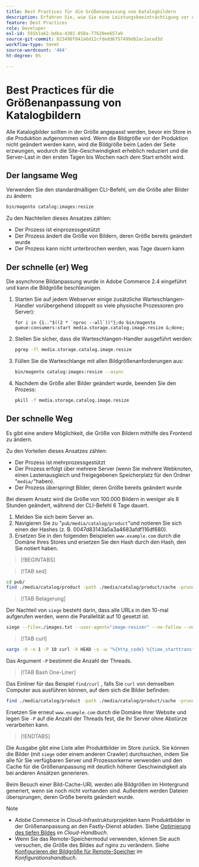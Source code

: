 ```yaml
---
title: Best Practices für die Größenanpassung von Katalogbildern
description: Erfahren Sie, wie Sie eine Leistungsbeeinträchtigung vor dem Start der Adobe Commerce-Site durch die Produktion verhindern können.
feature: Best Practices
role: Developer
exl-id: 591b1a62-bdba-4301-858a-77620ee657a9
source-git-commit: 823498f041a6d12cfdedd6757499d62ac2aced3d
workflow-type: tm+mt
source-wordcount: '464'
ht-degree: 0%

---
```


# Best Practices für die Größenanpassung von Katalogbildern

Alle Katalogbilder sollten in der Größe angepasst werden, bevor ein Store in die Produktion aufgenommen wird. Wenn die Bildgröße vor der Produktion nicht geändert werden kann, wird die Bildgröße beim Laden der Seite erzwungen, wodurch die Site-Geschwindigkeit erheblich reduziert und die Server-Last in den ersten Tagen bis Wochen nach dem Start erhöht wird.

## Der langsame Weg

Verwenden Sie den standardmäßigen CLI-Befehl, um die Größe aller Bilder zu ändern:

```bash
bin/magento catalog:images:resize
```

Zu den Nachteilen dieses Ansatzes zählen:

- Der Prozess ist einprozessgestützt
- Der Prozess ändert die Größe von Bildern, deren Größe bereits geändert wurde
- Der Prozess kann nicht unterbrochen werden, was Tage dauern kann

## Der schnelle (er) Weg

Die asynchrone Bildanpassung wurde in Adobe Commerce 2.4 eingeführt und kann die Bildgröße beschleunigen.

1. Starten Sie auf jedem Webserver einige zusätzliche Warteschlangen-Handler vorübergehend (doppelt so viele physische Prozessoren pro Server):

   ```bsh
   for i in {1.."$((2 * `nproc --all`))"};do bin/magento queue:consumers:start media.storage.catalog.image.resize &;done;
   ```

1. Stellen Sie sicher, dass die Warteschlangen-Handler ausgeführt werden:

   ```bash
   pgrep -fl media.storage.catalog.image.resize
   ```

1. Füllen Sie die Warteschlange mit allen Bildgrößenanforderungen aus:

   ```bash
   bin/magento catalog:images:resize --async
   ```

1. Nachdem die Größe aller Bilder geändert wurde, beenden Sie den Prozess:

   ```bash
   pkill -f media.storage.catalog.image.resize
   ```

## Der schnelle Weg

Es gibt eine andere Möglichkeit, die Größe von Bildern mithilfe des Frontend zu ändern.

Zu den Vorteilen dieses Ansatzes zählen:

- Der Prozess ist mehrprozessgestützt
- Der Prozess erfolgt über mehrere Server (wenn Sie mehrere Webknoten, einen Lastenausgleich und freigegebenen Speicherplatz für den Ordner &quot;`media/`&quot;haben).
- Der Prozess überspringt Bilder, deren Größe bereits geändert wurde

Bei diesem Ansatz wird die Größe von 100.000 Bildern in weniger als 8 Stunden geändert, während der CLI-Befehl 6 Tage dauert.

1. Melden Sie sich beim Server an.
1. Navigieren Sie zu &quot;`pub/media/catalog/product`&quot;und notieren Sie sich einen der Hashes (z. B. 0047d83143a5a3a4683afdf116df680).
1. Ersetzen Sie in den folgenden Beispielen `www.example.com` durch die Domäne Ihres Stores und ersetzen Sie den Hash durch den Hash, den Sie notiert haben.

>[!BEGINTABS]

>[!TAB sed]

```bash
cd pub/
find ./media/catalog/product -path ./media/catalog/product/cache -prune -o -type f -print | sed 's~./media/catalog/product/~https://www.example.com/media/catalog/product/cache/0047d83143a5a3a4683afdf1116df680/~g' > images.txt
```

>[!TAB Belagerung]

Der Nachteil von `siege` besteht darin, dass alle URLs in den 10-mal aufgerufen werden, wenn die Parallelität auf 10 gesetzt ist.

```bash
siege --file=./images.txt --user-agent="image-resizer" --no-follow --no-parser --concurrent=10 --reps=once
```

>[!TAB curl]

```bash
xargs -0 -n 1 -P 10 curl -X HEAD -s -w "%{http_code} %{time_starttransfer} %{url_effective}\n" < <(tr \\n \\0 <images.txt)
```

Das Argument `-P` bestimmt die Anzahl der Threads.

>[!TAB Bash One-Liner]

Das Einliner für das Beispiel `find/curl` , falls Sie `curl` von demselben Computer aus ausführen können, auf dem sich die Bilder befinden:

```bash
find ./media/catalog/product -path ./media/catalog/product/cache -prune -o -type f -print | sed 's~./media/catalog/product/~https://www.example.com/media/catalog/product/cache/0047d83143a5a3a4683afdf1116df680/~g' | xargs -n 1 -P 10 curl -X HEAD -s -w "%{http_code} %{time_starttransfer} %{url_effective}\n"
```

Ersetzen Sie erneut `www.example.com` durch die Domäne Ihrer Website und legen Sie `-P` auf die Anzahl der Threads fest, die Ihr Server ohne Abstürze verarbeiten kann.

>[!ENDTABS]

Die Ausgabe gibt eine Liste aller Produktbilder im Store zurück. Sie können die Bilder (mit `siege` oder einem anderen Crawler) durchsuchen, indem Sie alle für Sie verfügbaren Server und Prozessorkerne verwenden und den Cache für die Größenanpassung mit deutlich höherer Geschwindigkeit als bei anderen Ansätzen generieren.

Beim Besuch einer Bild-Cache-URL werden alle Bildgrößen im Hintergrund generiert, wenn sie noch nicht vorhanden sind. Außerdem werden Dateien übersprungen, deren Größe bereits geändert wurde.

>[!NOTE]
>
>- Adobe Commerce in Cloud-Infrastrukturprojekten kann Produktbilder in der Größenanpassung an den Fastly-Dienst abladen. Siehe [Optimierung des tiefen Bildes](https://experienceleague.adobe.com/docs/commerce-cloud-service/user-guide/cdn/fastly-image-optimization.html?lang=en#deep-image-optimization) im _Cloud-Handbuch_.
>- Wenn Sie das Remote-Speichermodul verwenden, können Sie auch versuchen, die Größe des Bildes auf nginx zu verändern. Siehe [Konfigurieren der Bildgröße für Remote-Speicher](https://experienceleague.adobe.com/docs/commerce-operations/configuration-guide/storage/remote-storage/remote-storage-image-resize.html) im _Konfigurationshandbuch_.
